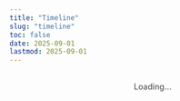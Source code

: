```yaml
---
title: "Timeline"
slug: "timeline"
toc: false
date: 2025-09-01
lastmod: 2025-09-01
---
```


<div id="timelineContainer">Loading...</div>

<script>
document.addEventListener('DOMContentLoaded', function() {
  // 資料定義
  const timelineData = [
    {
      id: "couple",
      title: "Days Together",
      date: "07/08/2025 11:38",
      image: "/images/timeline/f-avatar.webp",
      alt: "Avatar",
      modalTitle: "Our Relationship",
      modalSubtitle: "Started on August 7, 2025 11:38am",
      modalContent: `
        <p>We live in different countries/regions (Australia and Taiwan) and maintain a long-distance relationship. We both identify as pansexual 🩷💛🩵, embracing diverse gender identities and relationship forms.</p>
        <p>Despite the distance, we stay connected through daily communication, sharing our lives, work, and interests. We respect each other's independence while planning regular visits.</p>
        <p>To see more about our daily life, follow my Instagram: <a href="https://www.instagram.com/abyss_74.50/" target="_blank" rel="noopener" class="tl-highlight-link">@abyss_74.50</a></p>
      `,
      linkUrl: "/about/#relationship"
    },
    {
      id: "hash",
      title: "Hash Brown Age",
      date: "24/06/2025",
      image: "/images/timeline/hashbrown.webp",
      alt: "Hash Brown",
      modalTitle: "Hash Brown",
      modalSubtitle: "Birthday: June 24, 2025",
      modalContent: `
        <p>Hash Brown is a purebred Teddy guinea pig with light brown fur. He's very active and energetic, loves doing parkour in his cage, and often pushes his hideout around while playing with boundless energy.</p>
        <p>Favorite foods: red and green bell peppers (loves these the most), corn silk and carrots. He's usually active in the evening and makes squeaking sounds when asking for treats.</p>
        <p>See more adorable photos of Hash Brown on Instagram: <a href="https://instagram.com/zakk.au" target="_blank" rel="noopener" class="tl-highlight-link">@zakk.au</a></p>
      `,
      linkUrl: "/about/#pets"
    },
    {
      id: "potato",
      title: "Potato Age",
      date: "27/07/2025",
      image: "/images/timeline/potato.webp",
      alt: "Potato",
      modalTitle: "Potato",
      modalSubtitle: "Birthday: July 27, 2025",
      modalContent: `
        <p>Potato is a purebred Teddy guinea pig with dark chocolate fur. He has a greedy personality and is quite brave. He often eats and plays simultaneously, sometimes pooping while eating, and occasionally even in his food bowl.</p>
        <p>Favorite foods: red and green bell peppers, corn silk and carrots. He also enjoys sleeping in hay piles and continues eating right after waking up - a brave little glutton.</p>
        <p>For more daily updates about Potato, check Instagram: <a href="https://instagram.com/zakk.au" target="_blank" rel="noopener" class="tl-highlight-link">@zakk.au</a></p>
      `,
      linkUrl: "/about/#pets"
    }
  ];
  
  // 頁面HTML
  let html = `
  <div class="tl-container">
    <div class="tl-grid">
      ${timelineData.map(item => `
        <div class="tl-card" data-key="${item.id}">
          <div class="tl-image">
            <img src="${item.image}" alt="${item.alt}" loading="lazy">
          </div>
          <div class="tl-content">
            <h3>${item.title}</h3>
            <div class="tl-counter" id="${item.id}Counter">
              <p class="tl-days">0</p>
              <p class="tl-time">00:00:00</p>
            </div>
            <p class="tl-meta">${item.id === 'couple' ? `Since ${item.date}` : `Birthday: ${item.date}`}</p>
          </div>
          <button class="tl-more">Learn More</button>
        </div>
      `).join('')}
    </div>
    <div class="tl-footer">
      <p class="tl-note" id="timeInfo">Sydney time UTC+10 (AEST) ❄️</p>
    </div>
  </div>
  
  <div class="tl-modal-backdrop">
    <div class="tl-modal">
      <button class="tl-close-btn">✕</button>
      <div class="tl-modal-header">
        <h3 class="tl-modal-title"></h3>
        <p class="tl-modal-subtitle"></p>
      </div>
      <div class="tl-modal-body"></div>
      <div class="tl-modal-footer">
        <a href="#" class="tl-btn tl-about-link">View Details</a>
        <button class="tl-btn tl-close-btn-alt">Close</button>
      </div>
    </div>
  </div>
  `;
  
  // 插入HTML
  document.getElementById('timelineContainer').innerHTML = html;
  
  // 獲取元素
  const modalBackdrop = document.querySelector('.tl-modal-backdrop');
  const modal = document.querySelector('.tl-modal');
  const closeButtons = document.querySelectorAll('.tl-close-btn');
  const aboutLink = document.querySelector('.tl-about-link');
  
  // 處理模態框關閉
  const closeModal = () => {
    modalBackdrop.classList.remove('active');
    document.body.style.overflow = '';
  };
  
  // 綁定關閉事件
  closeButtons.forEach(btn => {
    btn.addEventListener('click', closeModal);
  });
  document.querySelector('.tl-close-btn-alt').addEventListener('click', closeModal);
  
  modalBackdrop.addEventListener('click', e => {
    if (e.target === modalBackdrop) closeModal();
  });
  
  // ESC鍵關閉
  document.addEventListener('keydown', e => {
    if (e.key === 'Escape' && modalBackdrop.classList.contains('active')) {
      closeModal();
    }
  });
  
  // 打開模態框
  const openModal = (key) => {
    const data = timelineData.find(item => item.id === key);
    if (!data) return;
    
    modal.querySelector('.tl-modal-title').textContent = data.modalTitle;
    modal.querySelector('.tl-modal-subtitle').textContent = data.modalSubtitle;
    modal.querySelector('.tl-modal-body').innerHTML = data.modalContent;
    aboutLink.href = data.linkUrl;
    
    modalBackdrop.classList.add('active');
    document.body.style.overflow = 'hidden';
  };
  
  // 綁定卡片點擊
  document.querySelectorAll('.tl-card').forEach(card => {
    const key = card.getAttribute('data-key');
    const btn = card.querySelector('.tl-more');
    
    card.addEventListener('click', e => {
      if (e.target !== btn && !btn.contains(e.target)) {
        openModal(key);
      }
    });
    
    btn.addEventListener('click', e => {
      e.stopPropagation();
      openModal(key);
    });
  });
  
  // 計算時間
  const MEL_TIMEZONE = 10; // UTC+10
  const MEL_MS = MEL_TIMEZONE * 60 * 60 * 1000;
  
  const getMelbourneTime = () => {
    return new Date(Date.now() + MEL_MS);
  };
  
  const parseDate = (dateStr) => {
    // 處理日期時間格式: DD/MM/YYYY HH:MM
    const [datePart, timePart = "00:00"] = dateStr.split(" ");
    const [day, month, year] = datePart.split('/').map(n => parseInt(n));
    const [hours, minutes] = timePart.split(':').map(n => parseInt(n));
    
    // 使用澳洲時間 UTC+10
    return new Date(Date.UTC(year, month - 1, day, hours - 10, minutes, 0));
  };
  
  const timeSince = (dateStr) => {
    const startDate = parseDate(dateStr);
    const now = getMelbourneTime();
    
    // 計算毫秒差
    const diff = now - startDate;
    
    if (diff < 0) return { days: 0, hours: 0, minutes: 0, seconds: 0 }; // 未來日期
    
    // 計算天數與剩餘時間
    const days = Math.floor(diff / (24 * 60 * 60 * 1000));
    const hours = Math.floor((diff % (24 * 60 * 60 * 1000)) / (60 * 60 * 1000));
    const minutes = Math.floor((diff % (60 * 60 * 1000)) / (60 * 1000));
    const seconds = Math.floor((diff % (60 * 1000)) / 1000);
    
    return { days, hours, minutes, seconds };
  };
  
  // 更新計數器
  const updateCounters = () => {
    timelineData.forEach(item => {
      const time = timeSince(item.date);
      const counter = document.getElementById(`${item.id}Counter`);
      if (counter) {
        const daysEl = counter.querySelector('.tl-days');
        const timeEl = counter.querySelector('.tl-time');
        
        if (daysEl) daysEl.textContent = time.days;
        if (timeEl) timeEl.textContent = 
          `${String(time.hours).padStart(2, '0')}:${String(time.minutes).padStart(2, '0')}:${String(time.seconds).padStart(2, '0')}`;
      }
    });
    
    // 更新時間資訊，使用指定格式
    const now = getMelbourneTime();
    const dateStr = `${String(now.getUTCDate()).padStart(2,'0')}/${String(now.getUTCMonth()+1).padStart(2,'0')}/${now.getUTCFullYear()}`;
    const timeStr = `${String(now.getUTCHours()).padStart(2,'0')}:${String(now.getUTCMinutes()).padStart(2,'0')}:${String(now.getUTCSeconds()).padStart(2,'0')}`;
    const info = document.getElementById('timeInfo');
    if(info){
      info.textContent = `Sydney time: ${dateStr} ${timeStr} - UTC+10 (AEST) ❄️`;
    }
  };
  
  // 立即更新一次
  updateCounters();
  
  // 每秒更新
  setInterval(updateCounters, 1000);
});
</script>

<style>
/* ===== Timeline Design - Fixed Image Issues ===== */

/* Base container / variables */
.tl-container{
  --tl-accent:var(--hb-active,#e1306c);
  --tl-radius:18px;
  --tl-bg-light:#fff;
  --tl-bg-dark:#2a2b2f;
  --tl-border-light:rgba(0,0,0,.06);
  --tl-border-dark:rgba(255,255,255,.1);
  --tl-shadow:0 8px 16px rgba(0,0,0,.08);
  --tl-shadow-hover:0 12px 24px rgba(0,0,0,.12);
  max-width:1080px;
  margin:0 auto;
  padding:0 0 2rem;
  font-family:-apple-system,BlinkMacSystemFont,"Segoe UI",sans-serif;
  color:rgba(0,0,0,.85);
}
body.dark .tl-container{color:rgba(255,255,255,.85);}

/* Grid */
.tl-grid{
  display:grid;
  grid-template-columns:repeat(3,1fr);
  gap:1.5rem;
  margin-top:.25rem;
  margin-bottom:1.25rem;
}

/* Card */
.tl-card{
  background:var(--tl-bg-light)!important;
  border-radius:var(--tl-radius);
  box-shadow:var(--tl-shadow);
  overflow:hidden; /* Important: ensure radius cropping */
  cursor:pointer;
  transition:transform .3s,box-shadow .3s;
  display:flex;
  flex-direction:column;
  border: 1px solid var(--tl-border-light);
  height: 100%;
  position: relative;
}
body.dark .tl-card{
  background:var(--tl-bg-dark)!important;
  border-color:var(--tl-border-dark);
}
.tl-card:hover{
  transform:translateY(-5px);
  box-shadow:var(--tl-shadow-hover);
}

/* Image container - Fixed radius coverage and drift */
.tl-image {
  position: relative;
  width: 100%;
  aspect-ratio: 1/1;
  padding: 0;
  margin: 0;
  background: #f0f0f0;
  border-radius: var(--tl-radius) var(--tl-radius) 0 0; /* Explicit top radius */
  border: 0;
  overflow: hidden;
  flex-shrink: 0; /* Prevent shrinking causing image distortion */
}

body.dark .tl-image {
  background: #333;
}

/* Image centered cropping - Complete container fill */
.tl-image img {
  position: absolute;
  top: 0;
  left: 0;
  width: 100%;
  height: 100%;
  object-fit: cover;
  object-position: center;
  display: block;
  transition: transform 0.35s;
  border-radius: var(--tl-radius) var(--tl-radius) 0 0; /* Ensure image has radius too */
}

.tl-card:hover .tl-image img {
  transform: scale(1.05);
}

/* Content */
.tl-content{
  padding:1rem 1.2rem;
  flex:1 1 auto;
  display:flex;
  flex-direction:column;
  justify-content:center;
  text-align:center;
  background:inherit;
  position:relative;
  z-index:0;
}
.tl-content h3{
  font-size:1rem;
  font-weight:700;
  margin:.0 0 .6rem;
  color:var(--tl-accent);
}

/* Counter */
.tl-counter{margin-bottom:.6rem;}
.tl-days{
  font-size:2.6rem;
  font-weight:800;
  line-height:1;
  margin:0 0 .2rem;
  color:var(--tl-accent);
}
.tl-time{
  font-size:.8rem;
  font-family:monospace;
  letter-spacing:.02rem;
  opacity:.8;
  font-weight:600;
}
.tl-meta{
  font-size:.7rem;
  opacity:.7;
  margin-top:.4rem;
}

/* Button */
.tl-more{
  margin-top:auto;
  background:#f5f5f7;
  color:#333;
  border:none;
  padding:.7rem;
  font-size:.75rem;
  font-weight:600;
  cursor:pointer;
  transition:all .25s;
  border-top:1px solid rgba(0,0,0,.04);
}
.tl-more:hover{
  background:var(--tl-accent);
  color:#fff;
}
body.dark .tl-more{
  background:#32333a;
  color:#ddd;
  border-top:1px solid rgba(255,255,255,.05);
}
body.dark .tl-more:hover{
  background:var(--tl-accent);
  color:#fff;
}

/* Footer note */
.tl-footer{
  margin-top:.8rem;
  text-align:left;
}
.tl-note{
  font-size:.75rem;
  opacity:.8;
  padding-left:.8rem;
  position:relative;
  line-height:1.5;
  font-family:monospace;
  display:inline-block;
}
.tl-note::before{
  content:'';
  position:absolute;
  left:0;top:0;bottom:0;
  width:3px;
  background:var(--tl-accent);
  border-radius:3px;
}

/* Modal */
.tl-modal-backdrop{
  position:fixed;
  inset:0;
  background:rgba(0,0,0,.8);
  display:flex;
  align-items:center;
  justify-content:center;
  padding:1.5rem;
  z-index:9999;
  backdrop-filter:blur(8px);
  opacity:0;
  visibility:hidden;
  transition:opacity .3s,visibility .3s;
}
.tl-modal-backdrop.active{opacity:1;visibility:visible;}
.tl-modal{
  background:#fff;
  width:100%;
  max-width:540px;
  border-radius:18px;
  padding:1.8rem;
  position:relative;
  box-shadow:0 25px 50px -12px rgba(0,0,0,.4);
  max-height:85vh;
  overflow-y:auto;
  transform:scale(.95);
  transition:transform .3s;
  color:rgba(0,0,0,.85);
}
.tl-modal-backdrop.active .tl-modal{transform:scale(1);}
body.dark .tl-modal{
  background:#26272c;
  color:rgba(255,255,255,.9);
  box-shadow:0 25px 50px -12px rgba(0,0,0,.7);
}
.tl-modal-title{
  font-size:1.5rem;
  font-weight:700;
  color:var(--tl-accent);
  margin:0 0 .3rem;
}
body.dark .tl-modal-title{color:#ff8fb7;}
.tl-modal-subtitle{
  font-size:.85rem;
  opacity:.7;
  margin:0 0 1.5rem;
}
.tl-modal-body{
  font-size:.95rem;
  line-height:1.7;
  margin:0 0 1.5rem;
}
.tl-modal-body p{margin:0 0 1rem;}
.tl-highlight-link,
.tl-modal-body a{
  color:var(--tl-accent);
  text-decoration:none;
  font-weight:700;
  border-bottom:2px solid var(--tl-accent);
  padding-bottom:1px;
  transition:background-color .2s,color .2s,border-color .2s;
}
.tl-highlight-link:hover,
.tl-modal-body a:hover{
  background:var(--tl-accent);
  color:#fff;
  border-color:transparent;
}
.tl-modal-footer{
  display:flex;
  justify-content:space-between;
}
.tl-btn{
  padding:.7rem 1.3rem;
  border-radius:10px;
  font-size:.8rem;
  font-weight:600;
  cursor:pointer;
  transition:all .25s;
}
.tl-about-link{
  background:#f0f0f2;
  color:#333;
  text-decoration:none;
}
.tl-about-link:hover{
  background:var(--tl-accent);
  color:#fff;
}
body.dark .tl-about-link{
  background:#32333a;
  color:#ddd;
}
body.dark .tl-about-link:hover{
  background:var(--tl-accent);
  color:#fff;
}
.tl-close-btn-alt{
  background:rgba(0,0,0,.05);
  color:#666;
  border:none;
}
.tl-close-btn-alt:hover{
  background:#f44336;
  color:#fff;
}
body.dark .tl-close-btn-alt{
  background:rgba(255,255,255,.1);
  color:#ddd;
}
body.dark .tl-close-btn-alt:hover{
  background:#f44336;
  color:#fff;
}
.tl-close-btn{
  position:absolute;
  top:1.2rem;
  right:1.2rem;
  width:32px;height:32px;
  background:rgba(0,0,0,.05);
  border:none;
  border-radius:50%;
  font-size:1.2rem;
  display:flex;
  align-items:center;
  justify-content:center;
  cursor:pointer;
  color:#666;
  transition:all .25s;
}
.tl-close-btn:hover{
  background:rgba(0,0,0,.15);
  color:#333;
}
body.dark .tl-close-btn{
  background:rgba(255,255,255,.1);
  color:#bbb;
}
body.dark .tl-close-btn:hover{
  background:rgba(255,255,255,.2);
  color:#fff;
}

/* Loading hint */
#timelineContainer{
  text-align:center;
  padding:1rem 0;
  font-weight:500;
  opacity:.7;
}

/* Tablet */
@media (max-width:1080px){
  .tl-grid{
    grid-template-columns:repeat(2,1fr);
    gap:1.2rem;
  }
}

/* Mobile layout (side image) */
@media (max-width:640px){
  .tl-grid{
    grid-template-columns:1fr;
    gap:1rem;
    padding:0 0.5rem;
  }
  
  .tl-card {
    display: grid;
    grid-template-columns: 110px 1fr;
    height: auto;
    min-height: 110px;
    grid-template-rows: auto;
    grid-template-areas: "image content";
    overflow: hidden; /* Ensure mobile also has radius cropping */
  }
  
  .tl-image {
    width: 110px;
    height: 110px;
    aspect-ratio: auto;
    border-radius: var(--tl-radius) 0 0 var(--tl-radius); /* Mobile left radius */
    grid-area: image;
  }
  
  .tl-image img {
    border-radius: var(--tl-radius) 0 0 var(--tl-radius); /* Image also needs left radius */
  }
  
  .tl-content{
    text-align:left;
    padding:.7rem .8rem 2.5rem;
    grid-area:content;
  }
  .tl-counter{
    display:flex;
    align-items:flex-end;
    gap:.5rem;
    margin:0 0 .3rem;
  }
  .tl-days{
    font-size:1.8rem;
    margin:0;
  }
  .tl-time{
    font-size:.65rem;
    padding-bottom:.1rem;
  }
  .tl-meta{
    font-size:.65rem;
    margin-top:.2rem;
  }
  .tl-more{
    position:absolute;
    right:.5rem;
    bottom:.5rem;
    left:auto;
    width:auto;
    padding:.4rem .7rem;
    font-size:.65rem;
    border-radius:6px;
    border:none;
    margin:0;
    background:rgba(0,0,0,.05);
    border-top:none;
    z-index:2;
  }
  body.dark .tl-more{
    background:rgba(255,255,255,.08);
  }
}

/* Extra small */
@media (max-width:380px){
  .tl-card{grid-template-columns:90px 1fr;}
  .tl-image{width:90px;height:90px;}
  .tl-days{font-size:1.6rem;}
  .tl-content{padding:.6rem .7rem 2.5rem;}
  .tl-content h3{font-size:.9rem;margin-bottom:.4rem;}
  .tl-more{
    padding:.3rem .6rem;
    font-size:.6rem;
    right:.4rem;
    bottom:.4rem;
  }
}

/* Prefers reduced motion */
@media (prefers-reduced-motion:reduce){
  .tl-card,.tl-image img,.tl-more,.tl-close-btn,.tl-about-link{transition:none!important;}
  .tl-card:hover .tl-image img{transform:none;}
}
</style>

